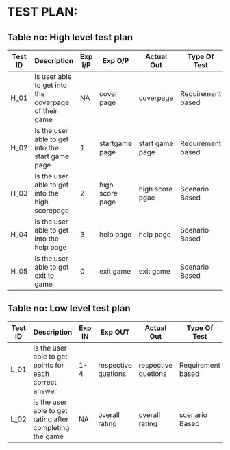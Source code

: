 # TEST PLAN:

## Table no: High level test plan

| **Test ID** | **Description**                                              | **Exp I/P** | **Exp O/P** | **Actual Out** |**Type Of Test**  |    
|-------------|--------------------------------------------------------------|------------|-------------|----------------|------------------|
|  H_01       | Is user able to get into the coverpage of their game | NA | cover page | coverpage | Requirement based |
|  H_02       | Is the user able to get into the start game page| 1 | startgame  page | start game page | Requirement based |
|  H_03       | Is the user able to get into the high scorepage | 2 | high score page | high score pgae | Scenario Based |
|  H_04       | Is the user able to get into the help page | 3 | help page | help page | Scenario Based |      
|  H_05      | Is the user able to got exit te game | 0 | exit game | exit game | Scenario Based |      

## Table no: Low level test plan

| **Test ID** | **Description**                                              | **Exp IN** | **Exp OUT** | **Actual Out** |**Type Of Test**  |    
|-------------|--------------------------------------------------------------|------------|-------------|----------------|------------------|
|  L_01       | is the user able to get points for each correct answer | 1-4 | respective quetions | respective quetions |Requirement based |
|  L_02       | is the user able to get rating after completing the game | NA| overall rating | overall rating  |scenario Based |
